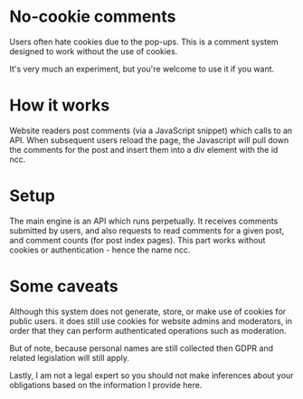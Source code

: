 # No-cookie comments

Users often hate cookies due to the pop-ups. This is a comment system designed
to work without the use of cookies.


It's very much an experiment, but you're welcome to use it if you want.


# How it works

Website readers post comments (via a JavaScript snippet) which calls to an API.
When subsequent users reload the page, the Javascript will pull down the
comments for the post and insert them into a div element with the id ncc.

# Setup

The main engine is an API which runs perpetually. It receives comments
submitted by users, and also requests to read comments for a given post, and
comment counts (for post index pages). This part works without cookies or
authentication - hence the name ncc.

# Some caveats

Although this system does not generate, store, or make use of cookies for
public users. it does still use cookies for website admins and moderators, in
order that they can perform authenticated operations such as moderation.

But of note, because personal names are still collected then GDPR and related
legislation will still apply.

Lastly, I am not a legal expert so you should not make inferences about your
obligations based on the information I provide here.
